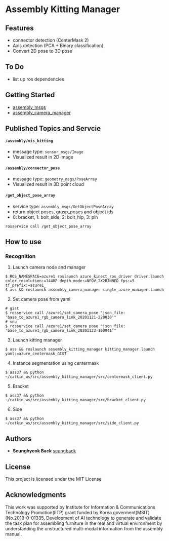 # Assembly Kitting Manager

## Features
- connector detection (CenterMask 2)
- Axis detection (PCA + Binary classification)
- Convert 2D pose to 3D pose

## To Do

- list up ros dependencies

## Getting Started

- [assembly_msgs](https://github.com/psh117/assembly_msgs)
- [assembly_camera_manager](https://github.com/SeungBack/assembly_camera_manager)



## Published Topics and Servcie

#### `/assembly/vis_kitting`
- message type: `sensor_msgs/Image`
- Visualized result in 2D image

#### `/assembly/connector_pose`
- message type: `geometry_msgs/PoseArray`
- Visualized result in 3D point cloud

#### `/get_object_pose_array`
- service type: `assembly_msgs/GetObjectPoseArray`
- return object poses, grasp_poses and object ids 
- 0: bracket, 1: bolt_side, 2: bolt_hip, 3: pin
```
rosservice call /get_object_pose_array
```


## How to use

### Recognition
1. Launch camera node and manager
```
$ ROS_NAMESPACE=azure1 roslaunch azure_kinect_ros_driver driver.launch color_resolution:=1440P depth_mode:=NFOV_2X2BINNED fps:=5 tf_prefix:=azure1_
$ ass && roslaunch assembly_camera_manager single_azure_manager.launch 
```

2. Set camera pose from yaml
```
# gist
$ rosservice call /azure1/set_camera_pose "json_file: 'base_to_azure1_rgb_camera_link_20201121-220030'"
# snu
$ rosservice call /azure1/set_camera_pose "json_file: 'base_to_azure1_rgb_camera_link_20201123-160941'"
```
3. Launch kitting manager
```
$ ass && roslaunch assembly_kitting_manager kitting_manager.launch yaml:=azure_centermask_GIST
```

4. Instance segmentation using centermask
```
$ ass37 && python ~/catkin_ws/src/assembly_kitting_manager/src/centermask_client.py
```

5. Bracket
```
$ ass37 && python ~/catkin_ws/src/assembly_kitting_manager/src/bracket_client.py
```

6. Side
```
$ ass37 && python ~/catkin_ws/src/assembly_kitting_manager/src/side_client.py
```


## Authors
* **Seunghyeok Back** [seungback](https://github.com/SeungBack)

## License
This project is licensed under the MIT License

## Acknowledgments
This work was supported by Institute for Information & Communications Technology Promotion(IITP) grant funded by Korea goverment(MSIT) (No.2019-0-01335, Development of AI technology to generate and validate the task plan for assembling furniture in the real and virtual environment by understanding the unstructured multi-modal information from the assembly manual.